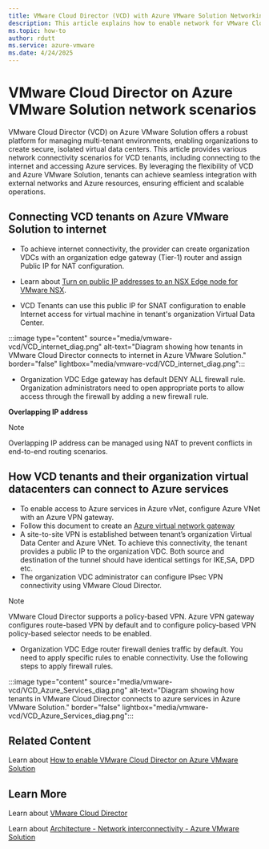 ```yaml
---
title: VMware Cloud Director (VCD) with Azure VMware Solution Networking 
description: This article explains how to enable network for VMware Cloud director tenants on Azure VMware Solution 
ms.topic: how-to
author: rdutt
ms.service: azure-vmware
ms.date: 4/24/2025
---
```


# VMware Cloud Director on Azure VMware Solution network scenarios 

VMware Cloud Director (VCD) on Azure VMware Solution offers a robust platform for managing multi-tenant environments, enabling organizations to create secure, isolated virtual data centers. This article provides various network connectivity scenarios for VCD tenants, including connecting to the internet and accessing Azure services. By leveraging the flexibility of VCD and Azure VMware Solution, tenants can achieve seamless integration with external networks and Azure resources, ensuring efficient and scalable operations.


## Connecting VCD tenants on Azure VMware Solution to internet

- To achieve internet connectivity, the provider can create organization VDCs with an organization edge gateway (Tier-1) router and assign Public IP for NAT configuration. 

-  Learn about [Turn on public IP addresses to an NSX Edge node for VMware NSX](https://learn.microsoft.com/azure/azure-vmware/enable-public-ip-nsx-edge).

- VCD Tenants can use this public IP for SNAT configuration to enable Internet access for virtual machine in tenant's organization Virtual Data Center.

:::image type="content" source="media/vmware-vcd/VCD_internet_diag.png" alt-text="Diagram showing how tenants in VMware Cloud Director connects to internet in Azure VMware Solution." border="false" lightbox="media/vmware-vcd/VCD_internet_diag.png":::

- Organization VDC Edge gateway has default DENY ALL firewall rule. Organization administrators need to open appropriate ports to allow access through the firewall by adding a new firewall rule.

**Overlapping IP address**

> [!Note]
>  Overlapping IP address can be managed using NAT to prevent conflicts in end-to-end routing scenarios.


## How VCD tenants and their organization virtual datacenters can connect to Azure services

- To enable access to Azure services in Azure vNet, configure Azure VNet with an Azure VPN gateway. 
- Follow this document to create an [Azure virtual network gateway](https://learn.microsoft.com/azure/azure-vmware/tutorial-configure-networking#create-a-virtual-network-gateway)
- A site-to-site VPN is established between tenant’s organization Virtual Data Center and Azure VNet. To achieve this connectivity, the tenant provides a public IP to the organization VDC. Both source and destination of the tunnel should have identical settings for IKE,SA, DPD etc.
- The organization VDC administrator can configure IPsec VPN connectivity using VMware Cloud Director.

> [!Note]
>  VMware Cloud Director supports a policy-based VPN. Azure VPN gateway configures route-based VPN by default and to configure policy-based VPN policy-based selector needs to be enabled.

- Organization VDC Edge router firewall denies traffic by default. You need to apply specific rules to enable connectivity. Use the following steps to apply firewall rules.

:::image type="content" source="media/vmware-vcd/VCD_Azure_Services_diag.png" alt-text="Diagram showing how tenants in VMware Cloud Director connects to azure services in Azure VMware Solution." border="false" lightbox="media/vmware-vcd/VCD_Azure_Services_diag.png":::

## Related Content

Learn about [How to enable VMware Cloud Director on Azure VMware Solution](enable-vmware-vcd-with-azure.md)

## Learn More

Learn about [VMware Cloud Director](https://techdocs.broadcom.com/us/en/vmware-cis/cloud-director/vmware-cloud-director/10-6/overview.html)

Learn about [Architecture - Network interconnectivity - Azure VMware Solution](https://learn.microsoft.com/azure/azure-vmware/architecture-networking)
